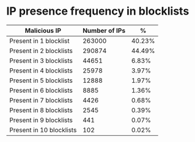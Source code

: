 # IP presence frequency in blocklists
| Malicious IP | Number of IPs | % |
|----|----|----|
| Present in 1 blocklist | 263000 | 40.23% |
| Present in 2 blocklists | 290874 | 44.49% |
| Present in 3 blocklists | 44651 | 6.83% |
| Present in 4 blocklists | 25978 | 3.97% |
| Present in 5 blocklists | 12888 | 1.97% |
| Present in 6 blocklists | 8885 | 1.36% |
| Present in 7 blocklists | 4426 | 0.68% |
| Present in 8 blocklists | 2545 | 0.39% |
| Present in 9 blocklists | 441 | 0.07% |
| Present in 10 blocklists | 102 | 0.02% |

